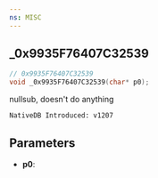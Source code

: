 ```yaml
---
ns: MISC
---
```

## _0x9935F76407C32539

```c
// 0x9935F76407C32539
void _0x9935F76407C32539(char* p0);
```

nullsub, doesn't do anything

```
NativeDB Introduced: v1207
```

## Parameters
* **p0**:
